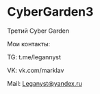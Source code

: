 # CyberGarden3
Третий Cyber Garden

Мои контакты:

TG: t.me/legannyst

VK: vk.com/marklav

Mail: Leganyst@yandex.ru

